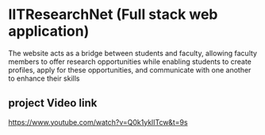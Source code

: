 # IITResearchNet (Full stack web application)

The website acts as a bridge between students and faculty, allowing faculty members to offer research
opportunities while enabling students to create profiles, apply for these opportunities, and communicate
with one another to enhance their skills

## project Video link
https://www.youtube.com/watch?v=Q0k1yklITcw&t=9s
